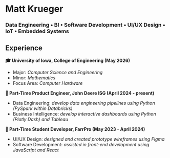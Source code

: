 # Matt Krueger
### Data Engineering • BI • Software Development • UI/UX Design • IoT • Embedded Systems 

## Experience
**🎓 University of Iowa, College of Engineering (May 2026)**
- Major: _Computer Science and Engineering_
- Minor: _Mathematics_
- Focus Area: _Computer Hardware_

**🚜 Part-Time Product Engineer, John Deere ISG (April 2024 - present)**
- Data Engineering: _develop data engineering pipelines using Python (PySpark within Databricks)_
- Business Intelligence: _develop interactive dashboards using Python (Plotly Dash) and Tableau_

**🐖 Part-Time Student Developer, FarrPro (May 2023 - April 2024)**
- UI/UX Design: _designed and created prototype wireframes using Figma_
- Software Development: _assisted in front-end development using JavaScript and React_
